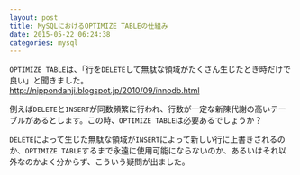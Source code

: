 ```yaml
---
layout: post
title: MySQLにおけるOPTIMIZE TABLEの仕組み
date: 2015-05-22 06:24:38
categories: mysql
---
```

<p><code>OPTIMIZE TABLE</code>は、「行を<code>DELETE</code>して無駄な領域がたくさん生じたとき時だけで良い」と聞きました。<br>
<a href="http://nippondanji.blogspot.jp/2010/09/innodb.html" rel="nofollow">http://nippondanji.blogspot.jp/2010/09/innodb.html</a></p>

<p>例えば<code>DELETE</code>と<code>INSERT</code>が同数頻繁に行われ、行数が一定な新陳代謝の高いテーブルがあるとします。この時、<code>OPTIMIZE TABLE</code>は必要あるでしょうか？</p>

<p><code>DELETE</code>によって生じた無駄な領域が<code>INSERT</code>によって新しい行に上書きされるのか、<code>OPTIMIZE TABLE</code>するまで永遠に使用可能にならないのか、あるいはそれ以外なのかよく分からず、こういう疑問が出ました。</p>
